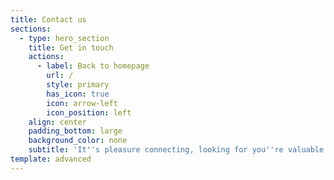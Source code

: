 ```yaml
---
title: Contact us
sections:
  - type: hero_section
    title: Get in touch
    actions:
      - label: Back to homepage
        url: /
        style: primary
        has_icon: true
        icon: arrow-left
        icon_position: left
    align: center
    padding_bottom: large
    background_color: none
    subtitle: 'It''s pleasure connecting, looking for you''re valuable'
template: advanced
---
```

